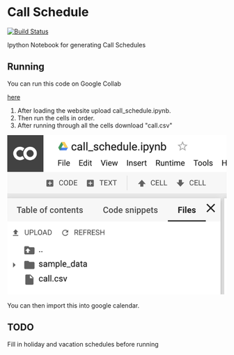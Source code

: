 # Call Schedule
[![Build Status](https://travis-ci.com/lilleswing/call_schedule.svg?branch=master)](https://travis-ci.com/lilleswing/call_schedule)

Ipython Notebook for generating Call Schedules

## Running

You can run this code on Google Collab

[here](https://colab.research.google.com/)

1. After loading the website upload call_schedule.ipynb.
2. Then run the cells in order.
3. After running through all the cells download "call.csv"

![call.csv](/assets/call_download.png)

You can then import this into google calendar.


## TODO

Fill in holiday and vacation schedules before running
